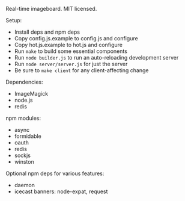 Real-time imageboard.
MIT licensed.

Setup:

* Install deps and npm deps
* Copy config.js.example to config.js and configure
* Copy hot.js.example to hot.js and configure
* Run `make` to build some essential components
* Run `node builder.js` to run an auto-reloading development server
* Run `node server/server.js` for just the server
* Be sure to `make client` for any client-affecting change

Dependencies:

* ImageMagick
* node.js
* redis

npm modules:

* async
* formidable
* oauth
* redis
* sockjs
* winston

Optional npm deps for various features:

* daemon
* icecast banners: node-expat, request
